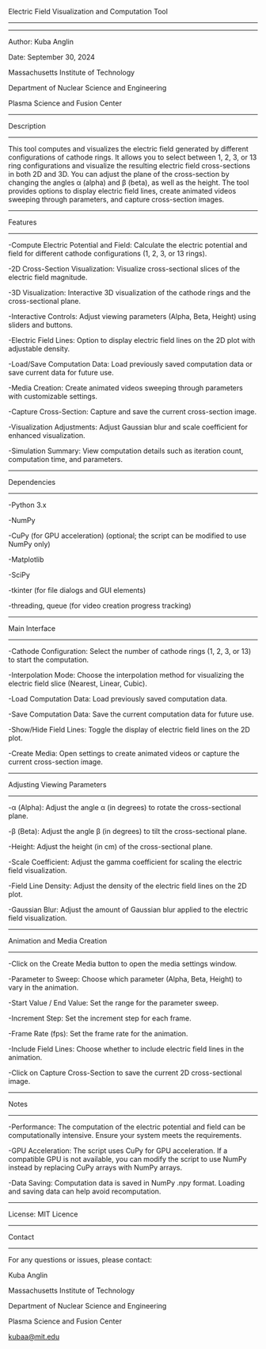 Electric Field Visualization and Computation Tool

--------------------------------------------------

--------------------------------------------------

Author: Kuba Anglin

Date: September 30, 2024

Massachusetts Institute of Technology

Department of Nuclear Science and Engineering

Plasma Science and Fusion Center

--------------------------------------------------

Description

--------------------------------------------------

This tool computes and visualizes the electric field generated by different configurations of cathode rings.
It allows you to select between 1, 2, 3, or 13 ring configurations and visualize the resulting electric field cross-sections in both 2D and 3D.
You can adjust the plane of the cross-section by changing the angles α (alpha) and β (beta), as well as the height.
The tool provides options to display electric field lines, create animated videos sweeping through parameters, and capture cross-section images.

--------------------------------------------------

Features

--------------------------------------------------

-Compute Electric Potential and Field: Calculate the electric potential and field for different cathode configurations (1, 2, 3, or 13 rings).

-2D Cross-Section Visualization: Visualize cross-sectional slices of the electric field magnitude.

-3D Visualization: Interactive 3D visualization of the cathode rings and the cross-sectional plane.

-Interactive Controls: Adjust viewing parameters (Alpha, Beta, Height) using sliders and buttons.

-Electric Field Lines: Option to display electric field lines on the 2D plot with adjustable density.

-Load/Save Computation Data: Load previously saved computation data or save current data for future use.

-Media Creation: Create animated videos sweeping through parameters with customizable settings.

-Capture Cross-Section: Capture and save the current cross-section image.

-Visualization Adjustments: Adjust Gaussian blur and scale coefficient for enhanced visualization.

-Simulation Summary: View computation details such as iteration count, computation time, and parameters.

--------------------------------------------------

Dependencies

--------------------------------------------------

-Python 3.x

-NumPy

-CuPy (for GPU acceleration) (optional; the script can be modified to use NumPy only)

-Matplotlib

-SciPy

-tkinter (for file dialogs and GUI elements)

-threading, queue (for video creation progress tracking)

--------------------------------------------------

Main Interface

--------------------------------------------------

-Cathode Configuration: Select the number of cathode rings (1, 2, 3, or 13) to start the computation.

-Interpolation Mode: Choose the interpolation method for visualizing the electric field slice (Nearest, Linear, Cubic).

-Load Computation Data: Load previously saved computation data.

-Save Computation Data: Save the current computation data for future use.

-Show/Hide Field Lines: Toggle the display of electric field lines on the 2D plot.

-Create Media: Open settings to create animated videos or capture the current cross-section image.

--------------------------------------------------

Adjusting Viewing Parameters

--------------------------------------------------

-α (Alpha): Adjust the angle α (in degrees) to rotate the cross-sectional plane.

-β (Beta): Adjust the angle β (in degrees) to tilt the cross-sectional plane.

-Height: Adjust the height (in cm) of the cross-sectional plane.

-Scale Coefficient: Adjust the gamma coefficient for scaling the electric field visualization.

-Field Line Density: Adjust the density of the electric field lines on the 2D plot.

-Gaussian Blur: Adjust the amount of Gaussian blur applied to the electric field visualization.

--------------------------------------------------

Animation and Media Creation

--------------------------------------------------

  -Click on the Create Media button to open the media settings window.
  
  -Parameter to Sweep: Choose which parameter (Alpha, Beta, Height) to vary in the animation.
  
  -Start Value / End Value: Set the range for the parameter sweep.
  
  -Increment Step: Set the increment step for each frame.
  
  -Frame Rate (fps): Set the frame rate for the animation.
  
  -Include Field Lines: Choose whether to include electric field lines in the animation.

  -Click on Capture Cross-Section to save the current 2D cross-sectional image.

--------------------------------------------------

Notes

--------------------------------------------------

-Performance: The computation of the electric potential and field can be computationally intensive. Ensure your system meets the requirements.

-GPU Acceleration: The script uses CuPy for GPU acceleration. If a compatible GPU is not available, you can modify the script to use NumPy instead by replacing CuPy arrays with NumPy arrays.

-Data Saving: Computation data is saved in NumPy .npy format. Loading and saving data can help avoid recomputation.

--------------------------------------------------

License: MIT Licence

--------------------------------------------------

Contact

--------------------------------------------------

For any questions or issues, please contact:

Kuba Anglin

Massachusetts Institute of Technology

Department of Nuclear Science and Engineering

Plasma Science and Fusion Center

kubaa@mit.edu
